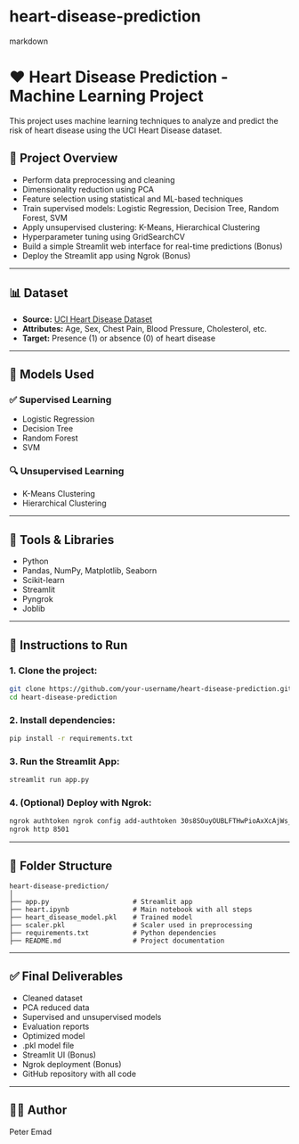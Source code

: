 # heart-disease-prediction
markdown
# ❤️ Heart Disease Prediction - Machine Learning Project

This project uses machine learning techniques to analyze and predict the risk of heart disease using the UCI Heart Disease dataset.

## 🧠 Project Overview

- Perform data preprocessing and cleaning
- Dimensionality reduction using PCA
- Feature selection using statistical and ML-based techniques
- Train supervised models: Logistic Regression, Decision Tree, Random Forest, SVM
- Apply unsupervised clustering: K-Means, Hierarchical Clustering
- Hyperparameter tuning using GridSearchCV
- Build a simple Streamlit web interface for real-time predictions (Bonus)
- Deploy the Streamlit app using Ngrok (Bonus)

---

## 📊 Dataset

- **Source:** [UCI Heart Disease Dataset](https://archive.ics.uci.edu/ml/datasets/heart+Disease)
- **Attributes:** Age, Sex, Chest Pain, Blood Pressure, Cholesterol, etc.
- **Target:** Presence (1) or absence (0) of heart disease

---

## 🧪 Models Used

### ✅ Supervised Learning
- Logistic Regression
- Decision Tree
- Random Forest
- SVM

### 🔍 Unsupervised Learning
- K-Means Clustering
- Hierarchical Clustering

---

## 🧰 Tools & Libraries

- Python
- Pandas, NumPy, Matplotlib, Seaborn
- Scikit-learn
- Streamlit
- Pyngrok
- Joblib

---

## 🚀 Instructions to Run

### 1. Clone the project:
```bash
git clone https://github.com/your-username/heart-disease-prediction.git
cd heart-disease-prediction
````

### 2. Install dependencies:

```bash
pip install -r requirements.txt
```

### 3. Run the Streamlit App:

```bash
streamlit run app.py
```

### 4. (Optional) Deploy with Ngrok:

```bash
ngrok authtoken ngrok config add-authtoken 30s8SOuyOUBLFTHwPioAxXcAjWs_DteQVmAB3VPoB8XMKZtA
ngrok http 8501
```

---

## 📁 Folder Structure

```
heart-disease-prediction/
│
├── app.py                     # Streamlit app
├── heart.ipynb                # Main notebook with all steps
├── heart_disease_model.pkl    # Trained model
├── scaler.pkl                 # Scaler used in preprocessing
├── requirements.txt           # Python dependencies
├── README.md                  # Project documentation
```

---

## ✅ Final Deliverables

* Cleaned dataset
* PCA reduced data
* Supervised and unsupervised models
* Evaluation reports
* Optimized model
* .pkl model file
* Streamlit UI (Bonus)
* Ngrok deployment (Bonus)
* GitHub repository with all code

---

## 🧑‍💻 Author

Peter Emad



